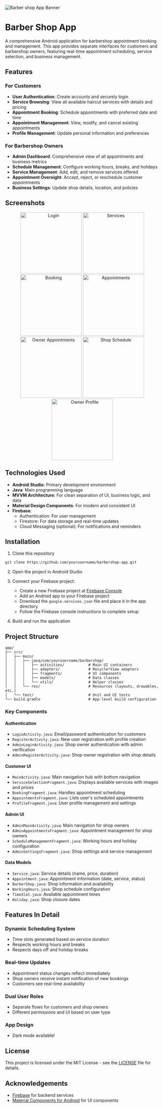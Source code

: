 ![Barber shop App Banner](https://i.imgur.com/wmCYywa.png)

# Barber Shop App

A comprehensive Android application for barbershop appointment booking and management. This app provides separate interfaces for customers and barbershop owners, featuring real-time appointment scheduling, service selection, and business management.

## Features

### For Customers
- **User Authentication**: Create accounts and securely login
- **Service Browsing**: View all available haircut services with details and pricing
- **Appointment Booking**: Schedule appointments with preferred date and time
- **Appointment Management**: View, modify, and cancel existing appointments
- **Profile Management**: Update personal information and preferences

### For Barbershop Owners
- **Admin Dashboard**: Comprehensive view of all appointments and business metrics
- **Schedule Management**: Configure working hours, breaks, and holidays
- **Service Management**: Add, edit, and remove services offered
- **Appointment Oversight**: Accept, reject, or reschedule customer appointments
- **Business Settings**: Update shop details, location, and policies

## Screenshots

<div align="center">
  <img src="https://i.imgur.com/DCcjBkI.png" alt="Login" width="200"/>
  <img src="https://i.imgur.com/rtZYWii.png" alt="Services" width="200"/>
  <img src="https://i.imgur.com/wiPb4xe.png" alt="Booking" width="200"/>
  <img src="https://i.imgur.com/5Qa3lZo.png" alt="Appointments" width="200"/>
  <img src="https://i.imgur.com/1JaquI0.png" alt="Owner Appointments" width="200"/>
  <img src="https://i.imgur.com/CrqfnLm.png" alt="Shop Schedule" width="200"/>
  <img src="https://i.imgur.com/TjLLv3y.png" alt="Owner Profile" width="200"/>
</div>

## Technologies Used

- **Android Studio**: Primary development environment
- **Java**: Main programming language
- **MVVM Architecture**: For clean separation of UI, business logic, and data
- **Material Design Components**: For modern and consistent UI
- **Firebase**:
  - Authentication: For user management
  - Firestore: For data storage and real-time updates
  - Cloud Messaging (optional): For notifications and reminders

## Installation

1. Clone this repository
```bash
git clone https://github.com/yourusername/barbershop-app.git
```

2. Open the project in Android Studio

3. Connect your Firebase project:
   - Create a new Firebase project at [Firebase Console](https://console.firebase.google.com/)
   - Add an Android app to your Firebase project
   - Download the `google-services.json` file and place it in the app directory
   - Follow the Firebase console instructions to complete setup

4. Build and run the application

## Project Structure

```
app/
├── src/
│   ├── main/
│   │   ├── java/com/yourusername/barbershop/
│   │   │   ├── activities/           # Main UI containers
│   │   │   ├── adapters/             # RecyclerView adapters
│   │   │   ├── fragments/            # UI components
│   │   │   ├── models/               # Data classes
│   │   │   └── utils/                # Helper classes
│   │   └── res/                      # Resources (layouts, drawables, etc.)
│   └── test/                         # Unit and UI tests
└── build.gradle                      # App-level build configuration
```

### Key Components

#### Authentication
- `LoginActivity.java`: Email/password authentication for customers
- `RegisterActivity.java`: New user registration with profile creation
- `AdminLoginActivity.java`: Shop owner authentication with admin verification
- `AdminRegisterActivity.java`: Shop owner registration with shop details

#### Customer UI
- `MainActivity.java`: Main navigation hub with bottom navigation
- `ServiceSelectionFragment.java`: Displays available services with images and prices
- `BookingFragment.java`: Handles appointment scheduling
- `AppointmentsFragment.java`: Lists user's scheduled appointments
- `ProfileFragment.java`: User profile management and settings

#### Admin UI
- `AdminMainActivity.java`: Main navigation for shop owners
- `AdminAppointmentsFragment.java`: Appointment management for shop owners
- `ScheduleManagementFragment.java`: Working hours and holiday configuration
- `AdminSettingsFragment.java`: Shop settings and service management

#### Data Models
- `Service.java`: Service details (name, price, duration)
- `Appointment.java`: Appointment information (date, service, status)
- `BarberShop.java`: Shop information and availability
- `WorkingHours.java`: Shop schedule configuration
- `TimeSlot.java`: Available appointment times
- `Holiday.java`: Shop closure dates

## Features In Detail

### Dynamic Scheduling System
- Time slots generated based on service duration
- Respects working hours and breaks
- Respects days off and holiday breaks

### Real-time Updates
- Appointment status changes reflect immediately
- Shop owners receive instant notification of new bookings
- Customers see real-time availability

### Dual User Roles
- Separate flows for customers and shop owners
- Different permissions and UI based on user type

### App Design
- Dark mode available!

## License

This project is licensed under the MIT License - see the [LICENSE](LICENSE) file for details.

## Acknowledgements

- [Firebase](https://firebase.google.com/) for backend services
- [Material Components for Android](https://material.io/develop/android) for UI components
